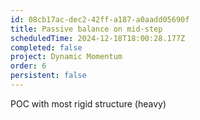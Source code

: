 ```yaml
---
id: 08cb17ac-dec2-42ff-a187-a0aadd05690f
title: Passive balance on mid-step
scheduledTime: 2024-12-18T18:00:28.177Z
completed: false
project: Dynamic Momentum
order: 6
persistent: false
---
```


POC with most rigid structure (heavy)
